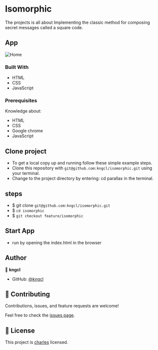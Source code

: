 # Isomorphic

The projects is all about Implementing the classic method for composing secret messages called a square code.

## App

![Home](assets/images/Screenshot%20from%202022-12-16%2017-51-55.png)

### Built With

- HTML
- CSS
- JavaScript

### Prerequisites

Knowledge about:

- HTML
- CSS
- Google chrome
- JavaScript
  
## Clone project

- To get a local copy up and running follow these simple example steps.
- Clone this repository with `git@github.com:kngcl/isomorphic.git` using your terminal.
- Change to the project directory by entering: cd parallax in the terminal.

## steps

- $ git clone `git@github.com:kngcl/isomorphic.git`
- $ `cd isomorphic`
- $ `git checkout feature/isomorphic`

## Start App

- run by opening the index.html in the browser

## Author

👤 **kngcl**

- GitHub: [@kngcl](https://github.com/kngcl/isomorphic)

## 🤝 Contributing

Contributions, issues, and feature requests are welcome!

Feel free to check the [issues page](https://github.com/kngcl/isomorphic/issues).

## 📝 License

This project is [charles](./LICENSE) licensed.
